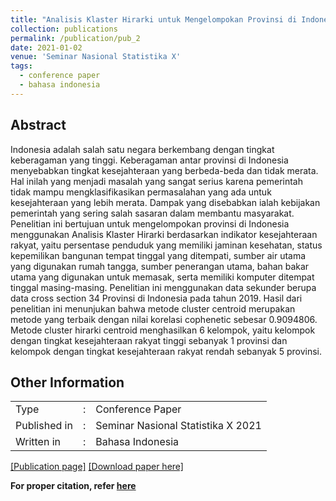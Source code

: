 ```yaml
---
title: "Analisis Klaster Hirarki untuk Mengelompokan Provinsi di Indonesia berdasarkan Indikator Kesejahteraan Rakyat"
collection: publications
permalink: /publication/pub_2
date: 2021-01-02
venue: 'Seminar Nasional Statistika X'
tags:
  - conference paper
  - bahasa indonesia
---
```

## Abstract
Indonesia adalah salah satu negara berkembang dengan tingkat keberagaman yang tinggi. Keberagaman antar provinsi di Indonesia menyebabkan tingkat kesejahteraan yang berbeda-beda dan tidak merata. Hal inilah yang menjadi masalah yang sangat serius karena pemerintah tidak mampu mengklasifikasikan permasalahan yang ada untuk kesejahteraan yang lebih merata. Dampak yang disebabkan ialah kebijakan pemerintah yang sering salah sasaran dalam membantu masyarakat. Penelitian ini bertujuan untuk mengelompokan provinsi di Indonesia menggunakan Analisis Klaster Hirarki berdasarkan indikator kesejahteraan rakyat, yaitu persentase penduduk yang memiliki jaminan kesehatan, status kepemilikan bangunan tempat tinggal yang ditempati, sumber air utama yang digunakan rumah tangga, sumber penerangan utama, bahan bakar utama yang digunakan untuk memasak, serta memiliki komputer ditempat tinggal masing-masing. Penelitian ini menggunakan data sekunder berupa data cross section 34 Provinsi di Indonesia pada tahun 2019. Hasil dari penelitian ini menunjukan bahwa metode cluster centroid merupakan metode yang terbaik dengan nilai korelasi cophenetic sebesar 0.9094806. Metode cluster hirarki centroid menghasilkan 6 kelompok, yaitu kelompok dengan tingkat kesejahteraan rakyat tinggi sebanyak 1 provinsi dan kelompok dengan tingkat kesejahteraan rakyat rendah sebanyak 5 provinsi.
<br>

## Other Information
<table>
  <tr>
    <td>Type</td>
    <td>:</td>
    <td>Conference Paper</td>
  </tr>
  <tr>
    <td>Published in</td>
    <td>:</td>
    <td>Seminar Nasional Statistika X 2021</td>
  </tr>
  <tr>
    <td>Written in</td>
    <td>:</td>
    <td>Bahasa Indonesia</td>
  </tr>
</table>

[[Publication page]](https://prosiding.statistics.unpad.ac.id/?journal=prosidingsns&page=article&op=view&path%5B%5D=84)
[[Download paper here]](https://www.researchgate.net/profile/Mohammad-Asnawi/publication/373195483_Analisis_Klaster_Hirarki_untuk_Mengelompokan_Provinsi_di_Indonesia_berdasarkan_Indikator_Kesejahteraan_Rakyat/links/64df408a14f8d1733808f895/Analisis-Klaster-Hirarki-untuk-Mengelompokan-Provinsi-di-Indonesia-berdasarkan-Indikator-Kesejahteraan-Rakyat.pdf?_tp=eyJjb250ZXh0Ijp7ImZpcnN0UGFnZSI6InB1YmxpY2F0aW9uRGV0YWlsIiwicGFnZSI6InB1YmxpY2F0aW9uRGV0YWlsIn19)



**For proper citation, refer [here](https://scholar.google.com/scholar?hl=en&as_sdt=0%2C5&q=Analisis+Klaster+Hirarki+untuk+Mengelompokan+Provinsi+di+Indonesia+berdasarkan+Indikator+Kesejahteraan+Rakyat&btnG=#d=gs_cit&t=1692524603398&u=%2Fscholar%3Fq%3Dinfo%3AdTrfImecITsJ%3Ascholar.google.com%2F%26output%3Dcite%26scirp%3D0%26hl%3Did)**